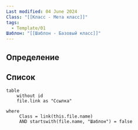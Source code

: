 ```yaml
---
Last modified: 04 June 2024
Class: "[[Класс - Мета класс]]"
tags:
  - Template/01
Шаблон: "[[Шаблон - Базовый класс]]"
---
```

## Определение

## Список
```dataview
table
	without id
	file.link as "Ссылка"

where
	 Class = link(this.file.name) 
	 AND startswith(file.name, "Шаблон") = false
```